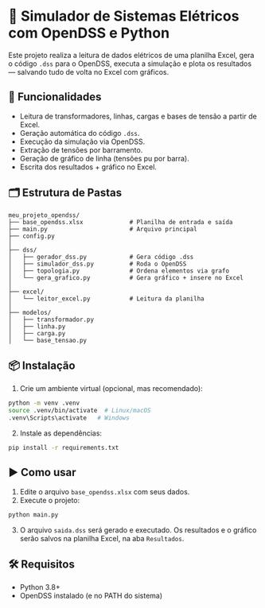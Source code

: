 # 🧠 Simulador de Sistemas Elétricos com OpenDSS e Python

Este projeto realiza a leitura de dados elétricos de uma planilha Excel, gera o código `.dss` para o OpenDSS, executa a simulação e plota os resultados — salvando tudo de volta no Excel com gráficos.

## 🚀 Funcionalidades

- Leitura de transformadores, linhas, cargas e bases de tensão a partir de Excel.
- Geração automática do código `.dss`.
- Execução da simulação via OpenDSS.
- Extração de tensões por barramento.
- Geração de gráfico de linha (tensões pu por barra).
- Escrita dos resultados + gráfico no Excel.

## 🗂 Estrutura de Pastas

```
meu_projeto_opendss/
├── base_opendss.xlsx             # Planilha de entrada e saída
├── main.py                       # Arquivo principal
├── config.py
│
├── dss/
│   ├── gerador_dss.py            # Gera código .dss
│   ├── simulador_dss.py          # Roda o OpenDSS
│   ├── topologia.py              # Ordena elementos via grafo
│   └── gera_grafico.py           # Gera gráfico + insere no Excel
│
├── excel/
│   └── leitor_excel.py           # Leitura da planilha
│
├── modelos/
│   ├── transformador.py
│   ├── linha.py
│   ├── carga.py
│   └── base_tensao.py
```

## 📦 Instalação

1. Crie um ambiente virtual (opcional, mas recomendado):

```bash
python -m venv .venv
source .venv/bin/activate  # Linux/macOS
.venv\Scripts\activate   # Windows
```

2. Instale as dependências:

```bash
pip install -r requirements.txt
```

## ▶️ Como usar

1. Edite o arquivo `base_opendss.xlsx` com seus dados.
2. Execute o projeto:

```bash
python main.py
```

3. O arquivo `saida.dss` será gerado e executado. Os resultados e o gráfico serão salvos na planilha Excel, na aba `Resultados`.

## 🛠 Requisitos

- Python 3.8+
- OpenDSS instalado (e no PATH do sistema)
